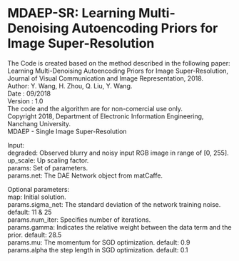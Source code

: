 # MDAEP-SR: Learning Multi-Denoising Autoencoding Priors for Image Super-Resolution
The Code is created based on the method described in the following paper:   
Learning Multi-Denoising Autoencoding Priors for Image Super-Resolution, Journal of Visual Communication and Image Representation, 2018.  
Author: Y. Wang, H. Zhou, Q. Liu, Y. Wang.   
Date : 09/2018    
Version : 1.0   
The code and the algorithm are for non-comercial use only.   
Copyright 2018, Department of Electronic Information Engineering, Nanchang University.   
MDAEP - Single Image Super-Resolution  

Input:  
degraded: Observed blurry and noisy input RGB image in range of [0, 255].  
up_scale: Up scaling factor.  
params: Set of parameters.   
params.net: The DAE Network object from matCaffe.  

Optional parameters:  
map: Initial solution.  
params.sigma_net: The standard deviation of the network training noise. default: 11 & 25  
params.num_iter: Specifies number of iterations.  
params.gamma: Indicates the relative weight between the data term and the prior. default: 28.5  
params.mu: The momentum for SGD optimization. default: 0.9  
params.alpha the step length in SGD optimization. default: 0.1  
